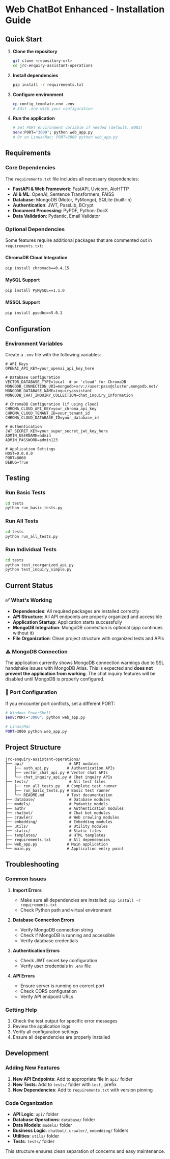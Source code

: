 # Web ChatBot Enhanced - Installation Guide

## Quick Start

1. **Clone the repository**
   ```bash
   git clone <repository-url>
   cd jrc-enquiry-assistant-operations
   ```

2. **Install dependencies**
   ```bash
   pip install -r requirements.txt
   ```

3. **Configure environment**
   ```bash
   cp config_template.env .env
   # Edit .env with your configuration
   ```

4. **Run the application**
   ```bash
   # Set PORT environment variable if needed (default: 8001)
   $env:PORT="3000"; python web_app.py
   # Or on Linux/Mac: PORT=3000 python web_app.py
   ```

## Requirements

### Core Dependencies
The `requirements.txt` file includes all necessary dependencies:

- **FastAPI & Web Framework**: FastAPI, Uvicorn, AioHTTP
- **AI & ML**: OpenAI, Sentence Transformers, FAISS
- **Database**: MongoDB (Motor, PyMongo), SQLite (built-in)
- **Authentication**: JWT, PassLib, BCrypt
- **Document Processing**: PyPDF, Python-DocX
- **Data Validation**: Pydantic, Email Validator

### Optional Dependencies

Some features require additional packages that are commented out in `requirements.txt`:

#### ChromaDB Cloud Integration
```bash
pip install chromadb==0.4.15
```

#### MySQL Support
```bash
pip install PyMySQL==1.1.0
```

#### MSSQL Support
```bash
pip install pyodbc==5.0.1
```

## Configuration

### Environment Variables

Create a `.env` file with the following variables:

```env
# API Keys
OPENAI_API_KEY=your_openai_api_key_here

# Database Configuration
VECTOR_DATABASE_TYPE=local  # or 'cloud' for ChromaDB
MONGODB_CONNECTION_URI=mongodb+srv://user:pass@cluster.mongodb.net/
MONGODB_DATABASE_NAME=inquiryassistant
MONGODB_CHAT_INQUIRY_COLLECTION=chat_inquiry_information

# ChromaDB Configuration (if using cloud)
CHROMA_CLOUD_API_KEY=your_chroma_api_key
CHROMA_CLOUD_TENANT_ID=your_tenant_id
CHROMA_CLOUD_DATABASE_ID=your_database_id

# Authentication
JWT_SECRET_KEY=your_super_secret_jwt_key_here
ADMIN_USERNAME=admin
ADMIN_PASSWORD=admin123

# Application Settings
HOST=0.0.0.0
PORT=8000
DEBUG=True
```

## Testing

### Run Basic Tests
```bash
cd tests
python run_basic_tests.py
```

### Run All Tests
```bash
cd tests
python run_all_tests.py
```

### Run Individual Tests
```bash
cd tests
python test_reorganized_api.py
python test_inquiry_simple.py
```

## Current Status

### ✅ What's Working
- **Dependencies**: All required packages are installed correctly
- **API Structure**: All API endpoints are properly organized and accessible
- **Application Startup**: Application starts successfully
- **MongoDB Integration**: MongoDB connection is optional (app continues without it)
- **File Organization**: Clean project structure with organized tests and APIs

### ⚠️ MongoDB Connection
The application currently shows MongoDB connection warnings due to SSL handshake issues with MongoDB Atlas. This is expected and **does not prevent the application from working**. The chat inquiry features will be disabled until MongoDB is properly configured.

### 🔧 Port Configuration
If you encounter port conflicts, set a different PORT:
```bash
# Windows PowerShell
$env:PORT="3000"; python web_app.py

# Linux/Mac
PORT=3000 python web_app.py
```

## Project Structure

```
jrc-enquiry-assistant-operations/
├── api/                    # API modules
│   ├── auth_api.py        # Authentication APIs
│   ├── vector_chat_api.py # Vector chat APIs
│   └── chat_inquiry_api.py # Chat inquiry APIs
├── tests/                  # All test files
│   ├── run_all_tests.py   # Complete test runner
│   ├── run_basic_tests.py # Basic test runner
│   └── README.md          # Test documentation
├── database/               # Database modules
├── models/                 # Pydantic models
├── auth/                   # Authentication modules
├── chatbot/                # Chat bot modules
├── crawler/                # Web crawling modules
├── embedding/              # Embedding modules
├── utils/                  # Utility modules
├── static/                 # Static files
├── templates/              # HTML templates
├── requirements.txt        # All dependencies
├── web_app.py             # Main application
└── main.py                # Application entry point
```

## Troubleshooting

### Common Issues

1. **Import Errors**
   - Make sure all dependencies are installed: `pip install -r requirements.txt`
   - Check Python path and virtual environment

2. **Database Connection Errors**
   - Verify MongoDB connection string
   - Check if MongoDB is running and accessible
   - Verify database credentials

3. **Authentication Errors**
   - Check JWT secret key configuration
   - Verify user credentials in `.env` file

4. **API Errors**
   - Ensure server is running on correct port
   - Check CORS configuration
   - Verify API endpoint URLs

### Getting Help

1. Check the test output for specific error messages
2. Review the application logs
3. Verify all configuration settings
4. Ensure all dependencies are properly installed

## Development

### Adding New Features

1. **New API Endpoints**: Add to appropriate file in `api/` folder
2. **New Tests**: Add to `tests/` folder with `test_` prefix
3. **New Dependencies**: Add to `requirements.txt` with version pinning

### Code Organization

- **API Logic**: `api/` folder
- **Database Operations**: `database/` folder
- **Data Models**: `models/` folder
- **Business Logic**: `chatbot/`, `crawler/`, `embedding/` folders
- **Utilities**: `utils/` folder
- **Tests**: `tests/` folder

This structure ensures clean separation of concerns and easy maintenance.
